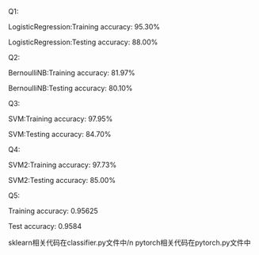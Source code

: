 Q1:

LogisticRegression:Training accuracy: 95.30%

LogisticRegression:Testing accuracy: 88.00%

Q2:

BernoulliNB:Training accuracy: 81.97%

BernoulliNB:Testing accuracy: 80.10%

Q3:

SVM:Training accuracy: 97.95%

SVM:Testing accuracy: 84.70%

Q4:

SVM2:Training accuracy: 97.73%

SVM2:Testing accuracy: 85.00%

Q5:

Training accuracy: 0.95625

Test accuracy: 0.9584

sklearn相关代码在classifier.py文件中/n
pytorch相关代码在pytorch.py文件中
